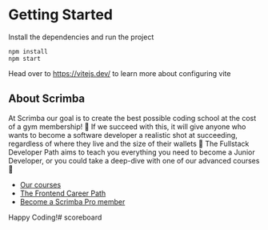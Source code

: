 # Getting Started
Install the dependencies and run the project
```
npm install
npm start
```

Head over to https://vitejs.dev/ to learn more about configuring vite
## About Scrimba

At Scrimba our goal is to create the best possible coding school at the cost of a gym membership! 💜
If we succeed with this, it will give anyone who wants to become a software developer a realistic shot at succeeding, regardless of where they live and the size of their wallets 🎉
The Fullstack Developer Path aims to teach you everything you need to become a Junior Developer, or you could take a deep-dive with one of our advanced courses 🚀

- [Our courses](https://scrimba.com/courses)
- [The Frontend Career Path](https://scrimba.com/fullstack-path-c0fullstack)
- [Become a Scrimba Pro member](https://scrimba.com/pricing)

Happy Coding!# scoreboard
